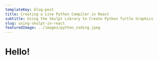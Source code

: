 ```yaml
---
templateKey: blog-post
title: Creating a Live Python Compiler in React
subtitle: Using the Skulpt Library to Create Python Turtle Graphics
slug: using-skulpt-in-react
featuredImage: ../images/python_coding.jpeg
---
```


# Hello!
